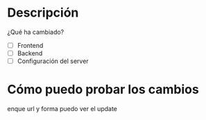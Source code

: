 # Descripción
¿Qué ha cambiado?

- [ ] Frontend
- [ ] Backend
- [ ] Configuración del server

# Cómo puedo probar los cambios
enque url y forma puedo ver el update
